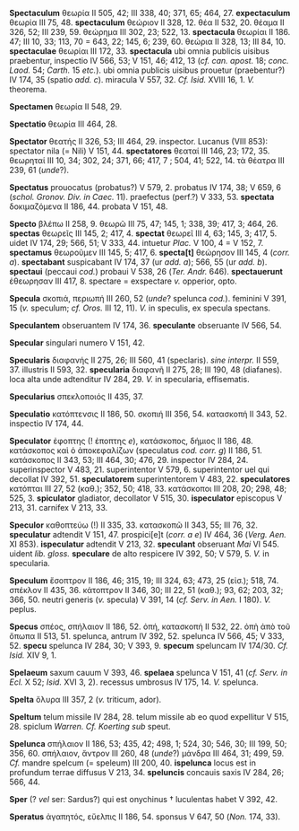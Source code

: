 **Spectaculum** θεωρία II 505, 42; III 338, 40; 371, 65; 464, 27.
**expectaculum** θεωρία III 75, 48. **spectaculum** θεώριον II 328, 12.
θέα II 532, 20. θέαμα II 326, 52; III 239, 59. θεώρημα III 302, 23; 522,
13. **spectacula** θεωρίαι II 186. 47; III 10, 33; 113, 70 = 643, 22;
145, 6; 239, 60. θεώρια II 328, 13; III 84, 10. **spectaculae** θεωρίαι
III 172, 33. **spectacula** ubi omnia publicis uisibus praebentur,
inspectio IV 566, 53; V 151, 46; 412, 13 (*cf. can. apost.* 18; *conc.
Laod.* 54; *Carth.* 15 *etc.*). ubi omnia publicis uisibus prouetur
(praebentur?) IV 174, 35 (spatio *add. c*). miracula V 557, 32. *Cf.
Isid.* XVIII 16, 1. *V.* theorema.

**Spectamen** θεωρία II 548, 29.

**Spectatio** θεωρία III 464, 28.

**Spectator** θεατής II 326, 53; III 464, 29. inspector. Lucanus (VIII
853): spectator nila (= Nili) V 151, 44. **spectatores** θεαταί III 146,
23; 172, 35. θεωρηταί III 10, 34; 302, 24; 371, 66; 417, 7 ; 504, 41;
522, 14. τὰ θέατρα III 239, 61 (*unde*?).

**Spectatus** prouocatus (probatus?) V 579, 2. probatus IV 174, 38; V
659, 6 (*schol. Gronov. Div. in Caec.* 11). praefectus (perf.?) V 333,
53. **spectata** δοκιμαζόμενα II 186, 44. probata V 151, 48.

**Specto** βλέπω II 258, 9. θεωρῶ III 75, 47; 145, 1; 338, 39; 417, 3;
464, 26. **spectas** θεωρεῖς III 145, 2; 417, 4. **spectat** θεωρεῖ III
4, 63; 145, 3; 417, 5. uidet IV 174, 29; 566, 51; V 333, 44. intuetur
*Plac.* V 100, 4 = V 152, 7. **spectamus** θεωροῦμεν III 145, 5; 417, 6.
**specta[t]** θεώρησον III 145, 4 (*corr. a*). **spectabant**
suspicabant IV 174, 37 (ur *add. a*); 566, 55 (ur *add. b*).
**spectaui** (peccaui *cod.*) probaui V 538, 26 (*Ter. Andr.* 646).
**spectauerunt** ἐθεωρησαν III 417, 8. spectare = exspectare *v.*
opperior, opto.

**Specula** σκοπιά, περιωπή III 260, 52 (*unde*? spelunca *cod.*).
feminini V 391, 15 (*v.* speculum; *cf. Oros.* III 12, 11). *V.* in
speculis, ex specula spectans.

**Speculantem** obseruantem IV 174, 36. **speculante** obseruante IV
566, 54.

**Specular** singulari numero V 151, 42.

**Specularis** διαφανής II 275, 26; III 560, 41 (speclaris). *sine
interpr.* II 559, 37. illustris II 593, 32. **specularia** διαφανῆ II
275, 28; III 190, 48 (diafanes). loca alta unde adtenditur IV 284, 29.
*V.* in specularia, effisematis.

**Specularius** σπεκλοποιός II 435, 37.

**Speculatio** κατόπτενσις II 186, 50. σκοπιή III 356, 54. κατασκοπή II
343, 52. inspectio IV 174, 44.

**Speculator** ἐφοπτης (! ἐποπτης *e*), κατάσκοπος, δήμιος II 186, 48.
κατάσκοπος καὶ ὁ ἀποκεφαλίζων (speculatus *cod. corr. g*) II 186, 51.
κατάσκοπος II 343, 53; III 464, 30; 476, 29. inspector IV 284, 24.
superinspector V 483, 21. superintentor V 579, 6. superintentor uel qui
decollat IV 392, 51. **specula­torem** superintentorem V 483, 22.
**speculatores** κατόπται III 27, 52 (καθ.); 352, 50; 418, 33.
κατάσκοποι III 208, 20; 298, 48; 525, 3. **spiculator** gladiator,
decollator V 515, 30. **ispeculator** episcopus V 213, 31. carnifex V
213, 33.

**Speculor** καθοπτεύω (!) II 335, 33. κατασκοπῶ II 343, 55; III 76, 32.
**speculatur** adtendit V 151, 47. prospici[e]t (*corr. a e*) IV
464, 36 (*Verg. Aen.* XI 853). **ispeculatur** adtendit V 213, 32.
**speculant** obseruant *Mai* VI 545. uident *lib. gloss.* **speculare**
de alto respicere IV 392, 50; V 579, 5. *V.* in specularia.

**Speculum** ἔσοπτρον II 186, 46; 315, 19; III 324, 63; 473, 25 (εἰσ.);
518, 74. σπέκλον II 435, 36. κάτοπτρον II 346, 30; III 22, 51 (καθ.);
93, 62; 203, 32; 366, 50. neutri generis (*v.* specula) V 391, 14 (*cf.
Serv. in Aen.* I 180). *V.* peplus.

**Specus** σπέος, σπήλαιον II 186, 52. ὀπή, κατασκοπή II 532, 22. ὀπὴ
ἀπὸ τοῦ ὄπωπα II 513, 51. spelunca, antrum IV 392, 52. spelunca IV 566,
45; V 333, 52. **specu** spelunca IV 284, 30; V 393, 9. **specum**
speluncam IV 174/30. *Cf. Isid.* XIV 9, 1.

**Spelaeum** saxum cauum V 393, 46. **spelaea** spelunca V 151, 41 (*cf.
Serv. in Ecl.* X 52; *Isid.* XVI 3, 2). recessus umbrosus IV 175, 14.
*V.* spelunca.

**Spelta** ὄλυρα III 357, 2 (*v.* triticum, ador).

**Speltum** telum missile IV 284, 28. telum missile ab eo quod
expellitur V 515, 28. spiclum *Warren. Cf. Koerting sub* speut.

**Spelunca** σπήλαιον II 186, 53; 435, 42; 498, 1; 524, 30; 546, 30; III
199, 50; 356, 60. σπήλαιον, ἄντρον III 260, 48 (*unde*?) μάνδρα III 464,
31; 499, 59. *Cf.* mandre spelcum (= speleum) III 200, 40. **ispelunca**
locus est in profundum terrae diffusus V 213, 34. **speluncis** concauis
saxis IV 284, 26; 566, 44.

**Sper** (? *vel* ser: Sardus?) qui est onychinus † luculentas habet V
392, 42.

**Speratus** ἀγαπητός, εὔελπις II 186, 54. sponsus V 647, 50 (*Non.*
174, 33).
